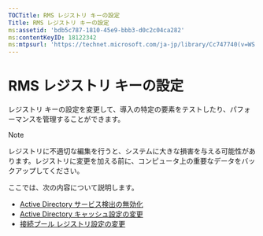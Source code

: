 ```yaml
---
TOCTitle: RMS レジストリ キーの設定
Title: RMS レジストリ キーの設定
ms:assetid: 'bdb5c787-1810-45e9-bbb3-d0c2c04ca282'
ms:contentKeyID: 18122342
ms:mtpsurl: 'https://technet.microsoft.com/ja-jp/library/Cc747740(v=WS.10)'
---
```


RMS レジストリ キーの設定
=========================

レジストリ キーの設定を変更して、導入の特定の要素をテストしたり、パフォーマンスを管理することができます。

> [!NOTE]
> レジストリに不適切な編集を行うと、システムに大きな損害を与える可能性があります。レジストリに変更を加える前に、コンピュータ上の重要なデータをバックアップしてください。 

ここでは、次の内容について説明します。

-   [Active Directory サービス検出の無効化](https://technet.microsoft.com/9d97e7fb-5b05-4853-ad7b-6cc82b9729f0)
-   [Active Directory キャッシュ設定の変更](https://technet.microsoft.com/8789a7a5-2065-4fae-9104-e0a70f1f2fb6)
-   [接続プール レジストリ設定の変更](https://technet.microsoft.com/c61d91db-a1ad-4ca5-a492-015da629afbc)
